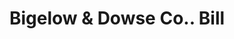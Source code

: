 ---
doi: 10.7916/D81C37TX
date_other: '1880'
date_other_textual: 1880-1889
form: printed ephemera
genre:
- Invoices
name:
- Bigelow & Dowse Co.
object_in_context_url: https://biggert.cul.columbia.edu/items/view/ave_biggert_00330
subject_hierarchical_geographic:
- Boston, Massachusetts, United States
subject_name:
- Bigelow & Dowse Co.
title: Bigelow & Dowse Co.. Bill
sort_title: Bigelow & Dowse Co.. Bill
call_number: ave_biggert_00330
coordinates:
- 42.35805555555556,-71.06361111111111
pid: ave_biggert_00330
identifiers: ave_biggert_00330
thumbnail: https://derivativo-3.library.columbia.edu/iiif/2/ldpd:344125/full/!256,256/0/native.jpg
permalink: "/items/ave_biggert_00330/"
layout: iiif-image-page
---